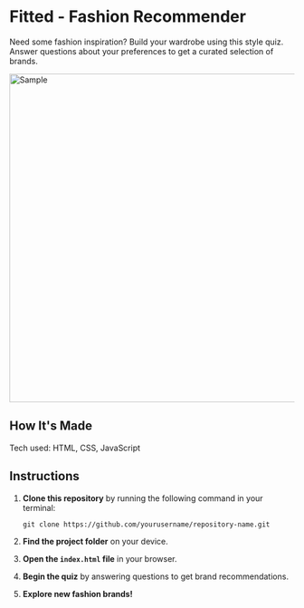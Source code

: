 # Fitted - Fashion Recommender
Need some fashion inspiration? Build your wardrobe using this style quiz.
Answer questions about your preferences to get a curated selection of brands.  

<img width="580" alt="Sample" src="https://github.com/user-attachments/assets/c89446f5-b779-4fa8-97c9-31330ca1a05a" />  

## How It's Made
Tech used: HTML, CSS, JavaScript
## Instructions
1. **Clone this repository** by running the following command in your terminal:
    ```
    git clone https://github.com/yourusername/repository-name.git
    ```
    
2. **Find the project folder** on your device.

3. **Open the `index.html` file** in your browser.

4. **Begin the quiz** by answering questions to get brand recommendations.

5. **Explore new fashion brands!**

